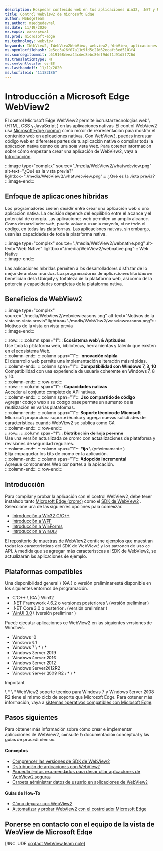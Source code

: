 ```yaml
---
description: Hospedar contenido web en tus aplicaciones Win32, .NET y UWP con el control Microsoft Edge WebView2
title: Control WebView2 de Microsoft Edge
author: MSEdgeTeam
ms.author: msedgedevrel
ms.date: 11/19/2020
ms.topic: conceptual
ms.prod: microsoft-edge
ms.technology: webview
keywords: IWebView2, IWebView2WebView, webview2, WebView, aplicaciones Win32, Win32, Edge, ICoreWebView2, CoreWebView2, ICoreWebView2Host, control de explorador, HTML Edge, Windows Forms, WinForms, WPF, .NET, WinUI, Project reunion
ms.openlocfilehash: 9e5cc3a26f07a11c9fd5c21d62ecafc3ed5103f4
ms.sourcegitcommit: c619168deea44cdec8ebc80ef9ddf1d91d5f726d
ms.translationtype: MT
ms.contentlocale: es-ES
ms.lasthandoff: 11/19/2020
ms.locfileid: "11182186"
---
```

# Introducción a Microsoft Edge WebView2  

El control Microsoft Edge WebView2 permite incrustar tecnologías web \ (HTML, CSS y JavaScript \) en las aplicaciones nativas.  El control WebView2 usa [Microsoft Edge (cromo)][MicrosoftedgeinsiderMain] como motor de representación para mostrar el contenido web en aplicaciones nativas.  Con WebView2, puedes incrustar código web en diferentes partes de tu aplicación nativa o compilar toda la aplicación nativa dentro de una sola vista Web.  Para obtener información sobre cómo empezar a crear una aplicación de WebView2, vaya a [Introducción](#getting-started).  

:::image type="complex" source="./media/WebView2/whatwebview.png" alt-text="¿Qué es la vista previa?" lightbox="./media/WebView2/whatwebview.png":::
   ¿Qué es la vista previa?  
:::image-end:::  

## Enfoque de aplicaciones híbridas  

Los programadores suelen decidir entre crear una aplicación web o una aplicación nativa.  La decisión depende del equilibrio entre el alcance y el potencial de energía.  Las aplicaciones web permiten un amplio alcance.  Como desarrollador web, puede volver a usar la mayoría, si no todo el código, en todas las plataformas.  Las aplicaciones nativas, sin embargo, usan las capacidades de toda la plataforma nativa.  

:::image type="complex" source="./media/WebView2/webnative.png" alt-text="Web Native" lightbox="./media/WebView2/webnative.png":::
   Web Native  
:::image-end:::  

Las aplicaciones híbridas permiten a los desarrolladores disfrutar de lo mejor de ambos mundos.  Los programadores de aplicaciones híbridas se benefician de la Ubiquity y fortaleza de la plataforma web, así como de la potencia y capacidades completas de la plataforma nativa.  

## Beneficios de WebView2  

:::image type="complex" source="./media/WebView2/webviewreasons.png" alt-text="Motivos de la vista en vista previa" lightbox="./media/WebView2/webviewreasons.png":::
   Motivos de la vista en vista previa  
:::image-end:::  

:::row:::
   :::column span="1":::
      **Ecosistema web \ & Aptitudes**  
      Use toda la plataforma web, bibliotecas, herramientas y talento que existen en el ecosistema Web.  
   :::column-end:::
   :::column span="1":::
      **Innovación rápida**  
      El desarrollo web permite una implementación e iteración más rápidas.  
   :::column-end:::
   :::column span="1":::
      **Compatibilidad con Windows 7, 8, 10**  
      Compatibilidad con una experiencia de usuario coherente en Windows 7, 8 y 10.  
   :::column-end:::
:::row-end:::  
:::row:::
   :::column span="1":::
      **Capacidades nativas**  
      Acceder al conjunto completo de API nativas.  
   :::column-end:::
   :::column span="1":::
      **Uso compartido de código**  
      Agregar código web a su código base permite un aumento de la reutilización en varias plataformas.  
   :::column-end:::
   :::column span="1":::
      **Soporte técnico de Microsoft**  
      Microsoft proporciona soporte técnico y agrega nuevas solicitudes de características cuando WebView2 se publica como GA.  
   :::column-end:::
:::row-end:::  
:::row:::
   :::column span="1":::
      **Distribución de hoja perenne**  
      Use una versión actualizada de cromo con actualizaciones de plataforma y revisiones de seguridad regulares.  
   :::column-end:::
   :::column span="1":::
      **Fijo** \ (próximamente \)  
      Elija empaquetar los bits de cromo en la aplicación.  
   :::column-end:::
   :::column span="1":::
      **Adopción incremental**  
      Agregue componentes Web por partes a la aplicación.  
   :::column-end:::
:::row-end:::  

## Introducción  

Para compilar y probar la aplicación con el control WebView2, debe tener instalado tanto [Microsoft Edge (cromo)][MicrosoftedgeinsiderDownload] como el [SDK de WebView2][NugetPackagesMicrosoftWebWebView2] .  Seleccione una de las siguientes opciones para comenzar.  

*   [Introducción a Win32 C/C++][Webview2GettingstartedWin32]  
*   [Introducción a WPF][Webview2GettingstartedWpf]  
*   [Introducción a WinForms][Webview2GettingstartedWinforms]  
*   [Introducción a WinUI3][Webview2GettingstartedWinui]  

El repositorio de [muestras de WebView2][GithubMicrosoftedgeWebview2samples] contiene ejemplos que muestran todas las características del SDK de WebView2 y los patrones de uso de API.  A medida que se agregan más características al SDK de WebView2, se actualizarán las aplicaciones de ejemplo.  

## Plataformas compatibles  

Una disponibilidad general \ (GA \) o versión preliminar está disponible en los siguientes entornos de programación.  

*   C/C++ \ (GA \) Win32  
*   .NET Framework 4.6.2 o versiones posteriores \ (versión preliminar \)  
*   .NET Core 3,0 o posterior \ (versión preliminar \)  
*   [WinUI 3,0][UwpToolkitsWinui3] \ (versión preliminar \)  

Puede ejecutar aplicaciones de WebView2 en las siguientes versiones de Windows.  

*   Windows 10  
*   Windows 8.1  
*   Windows 7 \ * \ *  
*   Windows Server 2019  
*   Windows Server 2016  
*   Windows Server 2012  
*   Windows Server2012R2  
*   Windows Server 2008 R2 \ * \ *  

> [!IMPORTANT]
> \ * \ * WebView2 soporte técnico para Windows 7 y Windows Server 2008 R2 tiene el mismo ciclo de soporte que Microsoft Edge.  Para obtener más información, vaya a [sistemas operativos compatibles con Microsoft Edge][DeployedgeMicrosoftEdgeSupportedOS].  

## Pasos siguientes  

Para obtener más información sobre cómo crear e implementar aplicaciones de WebView2, consulte la documentación conceptual y las guías de procedimientos.  

#### Conceptos  

*   [Comprender las versiones de SDK de WebView2][Webview2ConceptsVersioning]
*   [Distribución de aplicaciones con WebView2][Webview2ConceptsDistribution]  
*   [Procedimientos recomendados para desarrollar aplicaciones de WebView2 seguras][Webview2ConceptsSecurity]
*   [Carpeta administrar datos de usuario en aplicaciones de WebView2][Webview2ConceptsUserdatafolder]
 
#### Guías de How-To  

*   [Cómo depurar con WebView2][Webview2HowtoDebug]  
*   [Automatizar y probar WebView2 con el controlador Microsoft Edge][Webview2HowtoWebdriver]  

## Ponerse en contacto con el equipo de la vista de WebView de Microsoft Edge  

[!INCLUDE [contact WebView team note](./includes/contact-webview-team-note.md)]  

<!-- links -->  

[Webview2ConceptsDistribution]: ./concepts/distribution.md "Distribución de aplicaciones mediante WebView2 | Microsoft docs"  
[Webview2ConceptsSecurity]: ./concepts/security.md "Procedimientos recomendados para desarrollar aplicaciones de WebView2 seguras | Microsoft docs"  
[Webview2ConceptsUserdatafolder]: ./concepts/userdatafolder.md "Administración de la carpeta datos de usuario | Microsoft docs"  
[Webview2ConceptsVersioning]: ./concepts/versioning.md "Comprender las versiones de SDK de WebView2 | Microsoft docs"  
[Webview2GettingstartedWin32]: ./gettingstarted/win32.md "Introducción a WebView2 | Microsoft docs"  
[Webview2GettingstartedWinforms]: ./gettingstarted/winforms.md "Introducción a WebView2 en las aplicaciones de Windows Forms (versión preliminar) | Microsoft docs"  
[Webview2GettingstartedWinui]: ./gettingstarted/winui.md "Introducción a WebView2 en WinUI3 (vista previa) | Microsoft docs"  
[Webview2GettingstartedWpf]: ./gettingstarted/wpf.md "Introducción a WebView2 en WPF (vista previa) | Microsoft docs"  
[Webview2HowtoDebug]: ./howto/debug.md "Cómo depurar con WebView2 | Microsoft docs"  
[Webview2HowtoWebdriver]: ./howto/webdriver.md "Automatizar y probar WebView2 con el controlador Microsoft Edge | Microsoft docs"  
[Webview2Releasenotes]: ./releasenotes.md "Notas de la versión para el SDK de WebView2 | Microsoft docs"  

[UwpToolkitsWinui3]: /uwp/toolkits/winui3/index "Biblioteca de interfaces de usuario de Windows 3 Preview 2 (2020 de julio) | Microsoft docs"  

[DeployedgeMicrosoftEdgeSupportedOS]: /deployedge/microsoft-edge-supported-operating-systems "Sistemas operativos compatibles con Microsoft Edge | Microsoft docs"  

[GithubMicrosoftedgeWebview2samples]: https://github.com/MicrosoftEdge/WebView2Samples "Ejemplos de WebView2: MicrosoftEdge/WebView2Samples | GitHub"  
[GithubMicrosoftedgeWebviewfeddback]: https://github.com/MicrosoftEdge/WebViewFeedback "Comentarios de WebView: MicrosoftEdge/WebViewFeedback | GitHub" 

[MicrosoftedgeinsiderMain]: https://www.microsoftedgeinsider.com "Insider de Microsoft Edge"  
[MicrosoftedgeinsiderDownload]: https://www.microsoftedgeinsider.com/download "Descargar Microsoft Edge Insider"  

[NugetPackagesMicrosoftWebWebView2]: https://www.nuget.org/packages/Microsoft.Web.WebView2 "Microsoft. Web. WebView2 | Galería de NuGet"  

